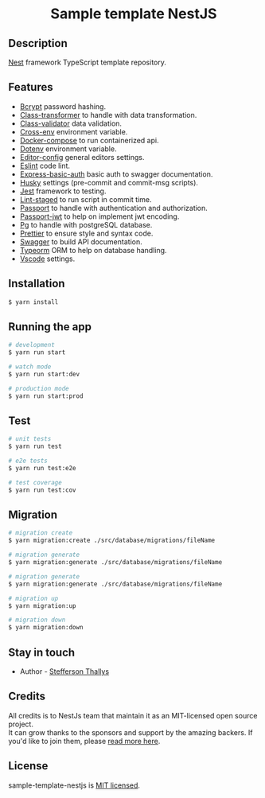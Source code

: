 <p>
  <h1 align="center">Sample template NestJS</h1>
</p>

## Description

[Nest](https://github.com/nestjs/nest) framework TypeScript template repository.

## Features

- [Bcrypt](https://www.npmjs.com/package/bcrypt) password hashing.
- [Class-transformer](https://www.npmjs.com/package/class-transformer) to handle with data transformation.
- [Class-validator](https://www.npmjs.com/package/class-validator) data validation.
- [Cross-env](https://www.npmjs.com/package/cross-env) environment variable.
- [Docker-compose](https://docs.docker.com/compose/) to run containerized api.
- [Dotenv](https://www.npmjs.com/package/dotenv) environment variable.
- [Editor-config](https://editorconfig.org/) general editors settings.
- [Eslint](https://eslint.org/) code lint.
- [Express-basic-auth](https://www.npmjs.com/package/express-basic-auth) basic auth to swagger documentation.
- [Husky](https://typicode.github.io/husky/) settings (pre-commit and commit-msg scripts).
- [Jest](https://jestjs.io/pt-BR/) framework to testing.
- [Lint-staged](https://www.npmjs.com/package/lint-staged?activeTab=readme) to run script in commit time.
- [Passport](https://www.passportjs.org/docs/) to handle with authentication and authorization.
- [Passport-jwt](https://www.passportjs.org/packages/passport-jwt/) to help on implement jwt encoding.
- [Pg](https://node-postgres.com/) to handle with postgreSQL database.
- [Prettier](https://prettier.io/) to ensure style and syntax code.
- [Swagger](https://swagger.io/) to build API documentation.
- [Typeorm](https://typeorm.io/) ORM to help on database handling.
- [Vscode](https://code.visualstudio.com/) settings.

## Installation

```bash
$ yarn install
```

## Running the app

```bash
# development
$ yarn run start

# watch mode
$ yarn run start:dev

# production mode
$ yarn run start:prod
```

## Test

```bash
# unit tests
$ yarn run test

# e2e tests
$ yarn run test:e2e

# test coverage
$ yarn run test:cov
```

## Migration

```bash
# migration create
$ yarn migration:create ./src/database/migrations/fileName

# migration generate
$ yarn migration:generate ./src/database/migrations/fileName

# migration generate
$ yarn migration:generate ./src/database/migrations/fileName

# migration up
$ yarn migration:up

# migration down
$ yarn migration:down
```

## Stay in touch

- Author - [Stefferson Thallys](https://www.linkedin.com/in/stefferson-thallys/)

## Credits

All credits is to NestJs team that maintain it as an MIT-licensed open source project.</br>
It can grow thanks to the sponsors and support by the amazing backers. If you'd like to join them, please [read more here](https://docs.nestjs.com/support).

## License

sample-template-nestjs is [MIT licensed](LICENSE).
